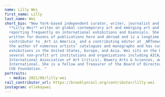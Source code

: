 ```yaml
---
name: Lilly Wei
first_name: Lilly
last_name: Wei
short_bio: "New York-based independent curator, writer, journalist and critic
  **Lilly Wei** writes on global contemporary art and emerging art and artists,
  reporting frequently on international exhibitions and biennials. She has
  written for dozens of publications here and abroad and is a longtime
  contributor to _Art in America_ and a contributing editor at _ARTnews_. She is
  the author of numerous artists’ catalogues and monographs and has curated
  exhibitions in the United States, Europe, and Asia. Wei sits on the board of
  several non-profit art institutions and organizations including AICA/USA (the
  International Association of Art Critics), Bowery Arts & Sciences, and Art Omi
  International. She is a fellow and Treasurer of the Board of Directors of the
  CUE Foundation. "
portraits:
  - media: 2021/06/lilly-wei
rail_contributor_url: https://brooklynrail.org/contributor/lilly-wei
instagram: ellekaywei
---
```

